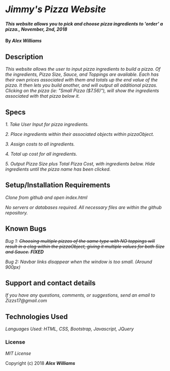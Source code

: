 # _Jimmy's Pizza Website_

#### _This website allows you to pick and choose pizza ingredients to 'order' a pizza., November, 2nd, 2018_

#### By _**Alex Williams**_

## Description

_This website allows the user to input pizza ingredients to build a pizza. Of the ingredients, Pizza Size, Sauce, and Toppings are available. Each has their own prices associated with them and totals up the end value of the pizza. It then lets you build another, and will output all additional pizzas. Clicking on the pizza (ie: "Small Pizza ($7.56)"), will show the ingredients associated with that pizza below it._

## Specs

_1. Take User Input for pizza ingredients._

_2. Place ingredients within their associated objects within pizzaObject._

_3. Assign costs to all ingredients._

_4. Total up cost for all ingredients._

_5. Output Pizza Size plus Total Pizza Cost, with ingredients below. Hide ingredients until the pizza name has been clicked._
## Setup/Installation Requirements

_Clone from github and open index.html_

_No servers or databases required. All necessary files are within the github repository._

## Known Bugs

_Bug 1: <s>Choosing multiple pizzas of the same type with NO toppings will result in a clog within the pizzaObject, giving it multiple values for both Size and Sauce.</s> **FIXED**_

_Bug 2: Navbar links disappear when the window is too small. (Around 900px)_

## Support and contact details

_If you have any questions, comments, or suggestions, send an email to Zizzs17@gmail.com_

## Technologies Used

_Languages Used: HTML, CSS, Bootstrap, Javascript, JQuery_

### License

*MIT License*

Copyright (c) 2018 **_Alex Williams_**